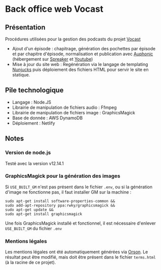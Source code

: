 # Back office web Vocast

## Présentation

Procédures utilisées pour la gestion des podcasts du projet [Vocast](https://vocast.fr)

- Ajout d'un épisode : chapitrage, génération des pochettes par épisode et par chapitre d'épisode, normalisation et publication avec [Auphonic](https://auphonic.com) (hébergement sur [Spreaker](https://spreaker.com) et [Youtube](https://youtube.com))
- Mise à jour du site web : Regénération via le langage de templating [Nunjucks](https://mozilla.github.io/nunjucks/templating.html) puis déploiement des fichiers HTML pour servir le site en statique.

## Pile technologique

- Langage : Node.JS
- Librairie de manipulation de fichiers audio : Ffmpeg
- Librairie de manipulation de fichiers image : GraphicsMagick
- Base de donnée : AWS DynamoDB
- Déploiement : Netlify

## Notes

### Version de node.js

Testé avec la version v12.14.1

### GraphicsMagick pour la génération des images

Si `USE_BUILT_GM` n'est pas présent dans le fichier `.env`, ou si la génération d'image ne fonctionne pas, il faut installer GM sur la machine :

```
sudo apt-get install software-properties-common &&
sudo add-apt-repository ppa:rwky/graphicsmagick &&
sudo apt-get update &&
sudo apt-get install graphicsmagick
```

Une fois GraphicsMagick installé et fonctionnel, il est nécessaire d'enlever `USE_BUILT_GM` du fichier `.env`

### Mentions légales

Les mentions légales ont été automatiquement générées via [Orson](https://fr.orson.io/). Le résultat peut être modifié, mais doit être présent dans le fichier `terms.html` (à la racine de ce projet).
